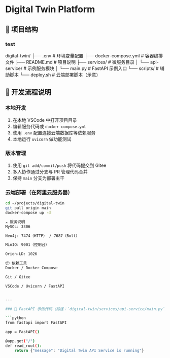# Digital Twin Platform

## 📁 项目结构
### test

digital-twin/
├── .env # 环境变量配置
├── docker-compose.yml # 容器编排文件
├── README.md # 项目说明
├── services/ # 微服务目录
│ └── api-service/ # 示例服务模块
│ └── main.py # FastAPI 示例入口
└── scripts/ # 辅助脚本
└── deploy.sh # 云端部署脚本（示意）

## 🚀 开发流程说明

### 本地开发
1. 在本地 VSCode 中打开项目目录
2. 编辑服务代码或 `docker-compose.yml`
3. 使用 `.env` 配置连接云端数据库等依赖服务
4. 本地运行 `uvicorn` 做功能测试

### 版本管理
1. 使用 `git add/commit/push` 将代码提交到 Gitee
2. 多人协作通过分支与 PR 管理代码合并
3. 保持 `main` 分支为部署主干

### 云端部署（在阿里云服务器）
```bash
cd ~/projects/digital-twin
git pull origin main
docker-compose up -d

☁️ 服务说明
MySQL: 3306

Neo4j: 7474（HTTP） / 7687（Bolt）

MinIO: 9001（控制台）

Orion-LD: 1026

📦 依赖工具
Docker / Docker Compose

Git / Gitee

VSCode / Uvicorn / FastAPI


---

### 📄 FastAPI 示例代码（路径：`digital-twin/services/api-service/main.py`）

```python
from fastapi import FastAPI

app = FastAPI()

@app.get("/")
def read_root():
    return {"message": "Digital Twin API Service is running"}
